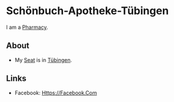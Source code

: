 # Schönbuch-Apotheke-Tübingen

I am a [Pharmacy](200020007.md).

## About

- My [Seat](670044.md) is in [Tübingen](2000001.md).

## Links

- Facebook: [Https://Facebook.Com](https://facebook.com/apotuebingen)
